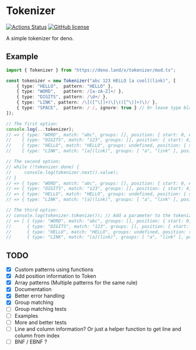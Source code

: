 # Tokenizer
[![Actions Status](https://github.com/eliassjogreen/deno_tokenizer/workflows/Tests/badge.svg)](https://github.com/eliassjogreen/deno_tokenizer/actions)
[![GitHub license](https://img.shields.io/github/license/eliassjogreen/deno_tokenizer)](https://github.com/eliassjogreen/deno_tokenizer)

A simple tokenizer for deno.

## Example
```TypeScript
import { Tokenizer } from "https://deno.land/x/tokenizer/mod.ts";

const tokenizer = new Tokenizer("abc 123 HELLO [a cool](link)", [
    { type: "HELLO",  pattern: "HELLO" },
    { type: "WORD",   pattern: /[a-zA-Z]+/ },
    { type: "DIGITS", pattern: /\d+/ },
    { type: "LINK", pattern: /\[([^\[]+)\]\(([^\)]+)\)/ },
    { type: "SPACE",  pattern: / /, ignore: true } // Or leave type blank and remove "ignore: true"
]);

// The first option:
console.log(...tokenizer);
// => { type: "WORD", match: "abc", groups: [], position: { start: 0, end: 3 } },
//    { type: "DIGITS", match: "123", groups: [], position: { start: 4, end: 7 } },
//    { type: "HELLO", match: "HELLO", groups: undefined, position: { start: 8, end: 13 } },
//    { type: "LINK", match: "[a](link)", groups: [ "a", "link" ], position: { start: 14, end: 23 } }

// The second option:
// while (!tokenizer.done) {
//     console.log(tokenizer.next().value);
// }
// => { type: "WORD", match: "abc", groups: [], position: { start: 0, end: 3 } },
// => { type: "DIGITS", match: "123", groups: [], position: { start: 4, end: 7 } },
// => { type: "HELLO", match: "HELLO", groups: undefined, position: { start: 8, end: 13 } },
// => { type: "LINK", match: "[a](link)", groups: [ "a", "link" ], position: { start: 14, end: 23 } }

// The third option:
// console.log(tokenizer.tokenize()); // Add a parameter to the tokenize method to override the source string
// => [ { type: "WORD", match: "abc", groups: [], position: { start: 0, end: 3 } },
//      { type: "DIGITS", match: "123", groups: [], position: { start: 4, end: 7 } },
//      { type: "HELLO", match: "HELLO", groups: undefined, position: { start: 8, end: 13 } },
//      { type: "LINK", match: "[a](link)", groups: [ "a", "link" ], position: { start: 14, end: 23 } } ]
```

## TODO
- [x] Custom patterns using functions
- [x] Add position information to Token
- [x] Array patterns (Multiple patterns for the same rule)
- [x] Documentation
- [x] Better error handling
- [x] Group matching
- [ ] Group matching tests
- [ ] Examples
- [ ] More and better tests
- [ ] Line and column information? Or just a helper function to get line and column from index
- [ ] BNF / EBNF ?